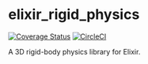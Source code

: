 # elixir_rigid_physics

[![Coverage Status](https://coveralls.io/repos/github/crertel/elixir_rigid_physics/badge.svg?branch=master)](https://coveralls.io/github/crertel/elixir_rigid_physics?branch=master)
[![CircleCI](https://circleci.com/gh/crertel/elixir_rigid_physics/tree/master.svg?style=svg)](https://circleci.com/gh/crertel/elixir_rigid_physics/tree/master)


A 3D rigid-body physics library for Elixir.
